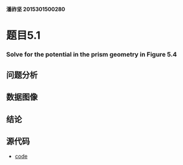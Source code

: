 #### 潘祚坚 2015301500280
# 题目5.1
### Solve for the potential in the prism geometry in Figure 5.4
## 问题分析


## 数据图像

## 结论

## 源代码
- [code]()

